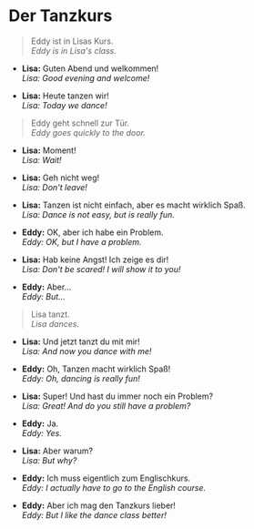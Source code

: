 # Der Tanzkurs
> Eddy ist in Lisas Kurs.<br>
> _Eddy is in Lisa's class._

- **Lisa:** Guten Abend und welkommen!<br>
_Lisa: Good evening and welcome!_

- **Lisa:** Heute tanzen wir!<br>
_Lisa: Today we dance!_

> Eddy geht schnell zur Tür.<br>
_Eddy goes quickly to the door._

- **Lisa:** Moment!<br>
_Lisa: Wait!_

- **Lisa:** Geh nicht weg!<br>
_Lisa: Don't leave!_

- **Lisa:** Tanzen ist nicht einfach, aber es macht wirklich Spaß.<br>
_Lisa: Dance is not easy, but is really fun._

- **Eddy:** OK, aber ich habe ein Problem.<br>
_Eddy: OK, but I have a problem._

- **Lisa:** Hab keine Angst! Ich zeige es dir!<br>
_Lisa: Don't be scared! I will show it to you!_

- **Eddy:** Aber...<br>
_Eddy: But..._

> Lisa tanzt.<br>
_Lisa dances._

- **Lisa:** Und jetzt tanzt du mit mir!<br>
_Lisa: And now you dance with me!_

- **Eddy:** Oh, Tanzen macht wirklich Spaß!<br>
_Eddy: Oh, dancing is really fun!_

- **Lisa:** Super! Und hast du immer noch ein Problem?<br>
_Lisa: Great! And do you still have a problem?_

- **Eddy:** Ja.<br>
_Eddy: Yes._

- **Lisa:** Aber warum?<br>
_Lisa: But why?_

- **Eddy:** Ich muss eigentlich zum Englischkurs.<br>
_Eddy: I actually have to go to the English course._

- **Eddy:** Aber ich mag den Tanzkurs lieber!<br>
_Eddy: But I like the dance class better!_
